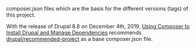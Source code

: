 composer.json files which are the basis for the different versions (tags) of this project.

With the release of Drupal 8.8 on December 4th, 2019, [Using Composer to Install Drupal and Manage Dependencies](https://www.drupal.org/docs/develop/using-composer/using-composer-to-install-drupal-and-manage-dependencies) recommends [drupal/recommended-project](https://github.com/drupal/recommended-project) as a base composer.json file.
